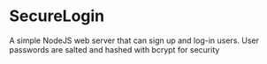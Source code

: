 # SecureLogin
A simple NodeJS web server that can sign up and log-in users. User passwords are salted and hashed with bcrypt for security
